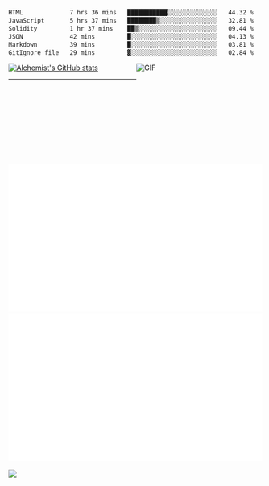 <!--START_SECTION:waka-->

```text
HTML             7 hrs 36 mins   ███████████░░░░░░░░░░░░░░   44.32 %
JavaScript       5 hrs 37 mins   ████████▒░░░░░░░░░░░░░░░░   32.81 %
Solidity         1 hr 37 mins    ██▒░░░░░░░░░░░░░░░░░░░░░░   09.44 %
JSON             42 mins         █░░░░░░░░░░░░░░░░░░░░░░░░   04.13 %
Markdown         39 mins         █░░░░░░░░░░░░░░░░░░░░░░░░   03.81 %
GitIgnore file   29 mins         ▓░░░░░░░░░░░░░░░░░░░░░░░░   02.84 %
```

<!--END_SECTION:waka-->

[![Alchemist's GitHub stats](https://github-readme-stats.vercel.app/api?username=DrMaxis&show_icons=true&theme=outrun&count_private=true)](#)
<img align="right" alt="GIF" src="https://user-images.githubusercontent.com/5355808/139111924-210cc6fa-9fb1-4dac-929d-6324a5836a92.gif" width="250" height="200" />
<hr />

![](https://raw.githubusercontent.com/DrMaxis/github-stats-transparent/output/generated/overview.svg)
![](https://raw.githubusercontent.com/DrMaxis/github-stats-transparent/output/generated/languages.svg)

 
<a href="https://count.getloli.com/"><img src="https://count.getloli.com/get/@:maxis-the-alchemist?theme=rule34"></a>
<!-- https://count.getloli.com/get/@alchemist?theme=rule34 -->
<br>
